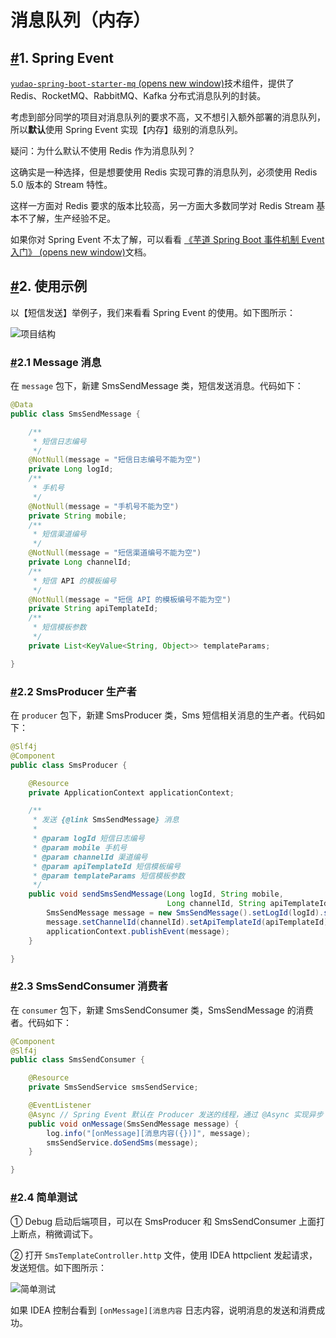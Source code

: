 # 消息队列（内存）

## [#](https://doc.iocoder.cn/message-queue/event/#_1-spring-event)1. Spring Event

[`yudao-spring-boot-starter-mq` (opens new window)](https://github.com/YunaiV/ruoyi-vue-pro/blob/master/yudao-framework/yudao-spring-boot-starter-mq/)技术组件，提供了 Redis、RocketMQ、RabbitMQ、Kafka 分布式消息队列的封装。

考虑到部分同学的项目对消息队列的要求不高，又不想引入额外部署的消息队列，所以**默认**使用 Spring Event 实现【内存】级别的消息队列。

疑问：为什么默认不使用 Redis 作为消息队列？

这确实是一种选择，但是想要使用 Redis 实现可靠的消息队列，必须使用 Redis 5.0 版本的 Stream 特性。

这样一方面对 Redis 要求的版本比较高，另一方面大多数同学对 Redis Stream 基本不了解，生产经验不足。

如果你对 Spring Event 不太了解，可以看看 [《芋道 Spring Boot 事件机制 Event 入门》 (opens new window)](https://www.iocoder.cn/Spring-Boot/Event/?yudao)文档。

## [#](https://doc.iocoder.cn/message-queue/event/#_2-使用示例)2. 使用示例

以【短信发送】举例子，我们来看看 Spring Event 的使用。如下图所示：

![项目结构](https://doc.iocoder.cn/img/%E6%B6%88%E6%81%AF%E9%98%9F%E5%88%97/%E5%86%85%E5%AD%98/%E7%9F%AD%E4%BF%A1%E5%8F%91%E9%80%81%E7%9A%84%E9%A1%B9%E7%9B%AE%E7%BB%93%E6%9E%84.png)

### [#](https://doc.iocoder.cn/message-queue/event/#_2-1-message-消息)2.1 Message 消息

在 `message` 包下，新建 SmsSendMessage 类，短信发送消息。代码如下：

```java
@Data
public class SmsSendMessage {

    /**
     * 短信日志编号
     */
    @NotNull(message = "短信日志编号不能为空")
    private Long logId;
    /**
     * 手机号
     */
    @NotNull(message = "手机号不能为空")
    private String mobile;
    /**
     * 短信渠道编号
     */
    @NotNull(message = "短信渠道编号不能为空")
    private Long channelId;
    /**
     * 短信 API 的模板编号
     */
    @NotNull(message = "短信 API 的模板编号不能为空")
    private String apiTemplateId;
    /**
     * 短信模板参数
     */
    private List<KeyValue<String, Object>> templateParams;

}
```

### [#](https://doc.iocoder.cn/message-queue/event/#_2-2-smsproducer-生产者)2.2 SmsProducer 生产者

在 `producer` 包下，新建 SmsProducer 类，Sms 短信相关消息的生产者。代码如下：

```java
@Slf4j
@Component
public class SmsProducer {

    @Resource
    private ApplicationContext applicationContext;

    /**
     * 发送 {@link SmsSendMessage} 消息
     *
     * @param logId 短信日志编号
     * @param mobile 手机号
     * @param channelId 渠道编号
     * @param apiTemplateId 短信模板编号
     * @param templateParams 短信模板参数
     */
    public void sendSmsSendMessage(Long logId, String mobile,
                                   Long channelId, String apiTemplateId, List<KeyValue<String, Object>> templateParams) {
        SmsSendMessage message = new SmsSendMessage().setLogId(logId).setMobile(mobile);
        message.setChannelId(channelId).setApiTemplateId(apiTemplateId).setTemplateParams(templateParams);
        applicationContext.publishEvent(message);
    }

}
```

### [#](https://doc.iocoder.cn/message-queue/event/#_2-3-smssendconsumer-消费者)2.3 SmsSendConsumer 消费者

在 `consumer` 包下，新建 SmsSendConsumer 类，SmsSendMessage 的消费者。代码如下：

```java
@Component
@Slf4j
public class SmsSendConsumer {

    @Resource
    private SmsSendService smsSendService;

    @EventListener
    @Async // Spring Event 默认在 Producer 发送的线程，通过 @Async 实现异步
    public void onMessage(SmsSendMessage message) {
        log.info("[onMessage][消息内容({})]", message);
        smsSendService.doSendSms(message);
    }

}
```

### [#](https://doc.iocoder.cn/message-queue/event/#_2-4-简单测试)2.4 简单测试

① Debug 启动后端项目，可以在 SmsProducer 和 SmsSendConsumer 上面打上断点，稍微调试下。

② 打开 `SmsTemplateController.http` 文件，使用 IDEA httpclient 发起请求，发送短信。如下图所示：

![简单测试](https://doc.iocoder.cn/img/%E6%B6%88%E6%81%AF%E9%98%9F%E5%88%97/%E5%86%85%E5%AD%98/%E7%AE%80%E5%8D%95%E6%B5%8B%E8%AF%95.png)

如果 IDEA 控制台看到 `[onMessage][消息内容` 日志内容，说明消息的发送和消费成功。